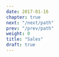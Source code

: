 ```yaml
---
date: 2017-01-16
chapter: true
next: "/next/path"
prev: "/prev/path"
weight: 0
title: "Sales"
draft: true
---
```

